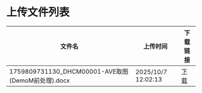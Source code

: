 # 上传文件列表

| 文件名 | 上传时间 | 下载链接 |
|--------|----------|----------|
| 1759809731130_DHCM00001-AVE取图(DemoM前处理).docx | 2025/10/7 12:02:13 | [下载](undefined) |
